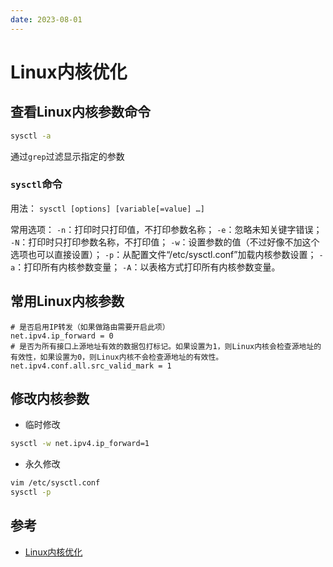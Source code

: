 ```yaml
---
date: 2023-08-01
---
```

# Linux内核优化

## 查看Linux内核参数命令

```sh
sysctl -a
```

通过`grep`过滤显示指定的参数

### `sysctl`命令
用法：
`sysctl [options] [variable[=value] …]`

常用选项：
`-n`：打印时只打印值，不打印参数名称；
`-e`：忽略未知关键字错误；
`-N`：打印时只打印参数名称，不打印值；
`-w`：设置参数的值（不过好像不加这个选项也可以直接设置）；
`-p`：从配置文件“/etc/sysctl.conf”加载内核参数设置；
`-a`：打印所有内核参数变量；
`-A`：以表格方式打印所有内核参数变量。


## 常用Linux内核参数

```properties
# 是否启用IP转发（如果做路由需要开启此项）
net.ipv4.ip_forward = 0 
# 是否为所有接口上源地址有效的数据包打标记。如果设置为1，则Linux内核会检查源地址的有效性，如果设置为0，则Linux内核不会检查源地址的有效性。
net.ipv4.conf.all.src_valid_mark = 1
```



## 修改内核参数

- 临时修改

```sh
sysctl -w net.ipv4.ip_forward=1
```

- 永久修改

```sh
vim /etc/sysctl.conf
sysctl -p
```

## 参考
- [Linux内核优化](https://www.cnblogs.com/augusite/p/10774014.html)